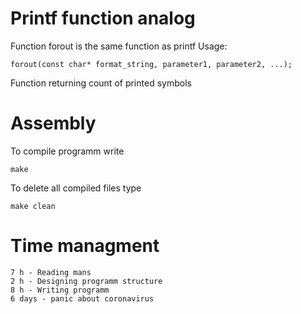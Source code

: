 # Printf function analog
Function forout is the same function as printf
Usage:
```
forout(const char* format_string, parameter1, parameter2, ...);
```
Function returning count of printed symbols
# Assembly
To compile programm write
```
make
```
To delete all compiled files type
```
make clean
```
# Time managment
```
7 h - Reading mans
2 h - Designing programm structure
8 h - Writing programm
6 days - panic about coronavirus
```
